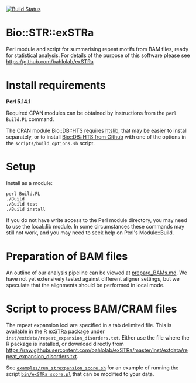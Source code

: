 [![Build Status](https://travis-ci.org/bahlolab/Bio-STR-exSTRa.svg?branch=master)](https://travis-ci.org/bahlolab/Bio-STR-exSTRa)

# Bio::STR::exSTRa

Perl module and script for summarising repeat motifs from BAM files, ready for statistical analysis.
For details of the purpose of this software please see https://github.com/bahlolab/exSTRa

# Install requirements

**Perl 5.14.1**

Required CPAN modules can be obtained by instructions from the `perl Build.PL` command. 

The CPAN module Bio::DB::HTS requires [htslib](https://github.com/samtools/htslib), that may be easier to install separately, or to install [Bio::DB::HTS from Github](https://github.com/Ensembl/Bio-DB-HTS) with one of the options in the `scripts/build_options.sh` script. 

# Setup 

Install as a module:

    perl Build.PL
    ./Build
    ./Build test
    ./Build install

If you do not have write access to the Perl module directory, you may need to use the local::lib module. 
In some circumstances these commands may still not work, and you may need to seek help on Perl's Module::Build. 

# Preparation of BAM files

An outline of our analysis pipeline can be viewed at [prepare_BAMs.md](prepare_BAMs.md). 
We have not yet extensively tested against different aligner settings, but we speculate that the alignments should be performed in local mode. 

# Script to process BAM/CRAM files

The repeat expansion loci are specified in a tab delimited file. 
This is available in the R [exSTRa package](https://github.com/bahlolab/exSTRa) under `inst/extdata/repeat_expansion_disorders.txt`.
Either use the file where the R package is installed, or download directly from https://raw.githubusercontent.com/bahlolab/exSTRa/master/inst/extdata/repeat_expansion_disorders.txt.

See [`examples/run_strexpansion_score.sh`](examples/run_strexpansion_score.sh) for an example of running the script [`bin/exSTRa_score.pl`]() that can be modified to your data.
